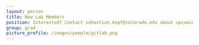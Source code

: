 ```yaml
---
layout: person
title: New Lab Members
position: Interested? Contact sebastian.kopf@colorado.edu about upcoming opportunities.
group: grad
picture_profile: /images/people/gitlab.png
---
```

